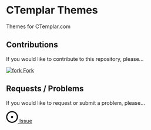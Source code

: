 # CTemplar Themes
Themes for CTemplar.com

## Contributions

If you would like to contribute to this repository, please...

[![fork](https://raw.githubusercontent.com/primer/octicons/master/icons/git-fork-24.svg) Fork](https://github.com/OneWhiteBird/ctemplar-themes/fork)

## Requests / Problems

If you would like to request or submit a problem, please...

[![issue](https://raw.githubusercontent.com/primer/octicons/master/icons/issue-opened-16.svg) Issue](https://github.com/OneWhiteBird/ctemplar-themes/issues)
